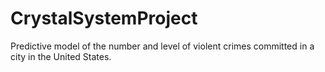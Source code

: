 # CrystalSystemProject
Predictive model of the number and level of violent crimes committed in a city in the United States.
